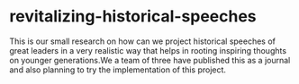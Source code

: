 # revitalizing-historical-speeches

This is our small research on how can we project historical speeches of great leaders in a very realistic way that helps in rooting inspiring thoughts on younger generations.We a team of three have published this as a journal and also planning to try the implementation of this project.  

